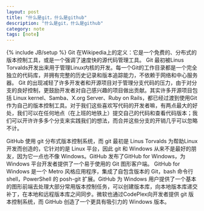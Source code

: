 ```yaml
---
layout: post
title: "什么是git，什么是github"
description: "什么是git，什么是github"
category: note
tags: [note]
---
```

{% include JB/setup %}
Git 在Wikipedia上的定义：它是一个免费的、分布式的版本控制工具，或是一个强调了速度快的源代码管理工具。
Git 最初被Linus Torvalds开发出来用于管理Linux内核的开发。每一个Git的工作目录都是一个完全独立的代码库，并拥有完整的历史记录和版本追踪能力，不依赖于网络和中心服务器。
Git 的出现减轻了许多开发者和开源项目对于管理分支代码的压力，由于对分支的良好控制，更鼓励开发者对自己感兴趣的项目做出贡献。其实许多开源项目包括 Linux kernel、Samba、X.org Server、Ruby on Rails，都已经过渡到使用Git作为自己的版本控制工具。对于我们这些喜欢写代码的开发者嘛，有两点最大的好处，我们可以在任何地点（在上班的地铁上）提交自己的代码和查看代码版本；我们可以开许许多多个分支来实践我们的想法，而合并这些分支的开销几乎可以忽略不计。


GitHub 使用 git 分布式版本控制系统，而 git 最初是 Linus Torvalds 为帮助Linux开发而创造的，它针对的是 Linux 平台，因此 git 和 Windows 从来不是最好的朋友，因为它一点也不像 Windows。GitHub 发布了GitHub for Windows，为 Windows 平台开发者提供了一个易于使用的 Git 图形客户端。 GitHub for Windows 是一个 Metro 风格应用程序，集成了自包含版本的 Git，bash 命令行 shell，PowerShell 的 posh-git 扩展。GitHub 为 Windows 用户提供了一个基本的图形前端去处理大部分常用版本控制任务，可以创建版本库，向本地版本库递交补丁，在本地和远程版本库之间同步。微软也通过CodePlex向开发者提供 git 版本控制系统，而 GitHub 创造了一个更具有吸引力的 Windows 版本。
